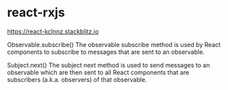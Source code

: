 # react-rxjs

https://react-kclnnz.stackblitz.io

Observable.subscribe()
The observable subscribe method is used by React components to subscribe to messages that are sent to an observable.

Subject.next()
The subject next method is used to send messages to an observable which are then sent to all React components that are subscribers (a.k.a. observers) of that observable.
